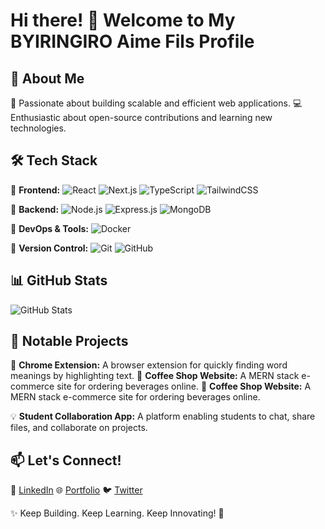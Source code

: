 # Hi there! 👋 Welcome to My  BYIRINGIRO Aime Fils Profile

## 🚀 About Me
🌟 Passionate about building scalable and efficient web applications.
💻 Enthusiastic about open-source contributions and learning new technologies.

## 🛠 Tech Stack

🔹 **Frontend:** ![React](https://img.shields.io/badge/React-61DAFB?style=flat&logo=react&logoColor=white) ![Next.js](https://img.shields.io/badge/Next.js-000000?style=flat&logo=nextdotjs&logoColor=white) ![TypeScript](https://img.shields.io/badge/TypeScript-3178C6?style=flat&logo=typescript&logoColor=white) ![TailwindCSS](https://img.shields.io/badge/TailwindCSS-38B2AC?style=flat&logo=tailwind-css&logoColor=white)

🔹 **Backend:** ![Node.js](https://img.shields.io/badge/Node.js-339933?style=flat&logo=node.js&logoColor=white) ![Express.js](https://img.shields.io/badge/Express.js-000000?style=flat&logo=express&logoColor=white) ![MongoDB](https://img.shields.io/badge/MongoDB-47A248?style=flat&logo=mongodb&logoColor=white)

🔹 **DevOps & Tools:** ![Docker](https://img.shields.io/badge/Docker-2496ED?style=flat&logo=docker&logoColor=white)

🔹 **Version Control:** ![Git](https://img.shields.io/badge/Git-F05032?style=flat&logo=git&logoColor=white) ![GitHub](https://img.shields.io/badge/GitHub-181717?style=flat&logo=github&logoColor=white)
## 📊 GitHub Stats
![GitHub Stats](https://github-readme-stats.vercel.app/api?username=byiringiroaimefils&show_icons=true&theme=radical)

## 📌 Notable Projects
🚀 **Chrome Extension:** A browser extension for quickly finding word meanings by highlighting text.
🛒 **Coffee Shop Website:** A MERN stack e-commerce site for ordering beverages online.
🛒 **Coffee Shop Website:** A MERN stack e-commerce site for ordering beverages online.

💡 **Student Collaboration App:** A platform enabling students to chat, share files, and collaborate on projects.

## 📫 Let's Connect!
🔗 [LinkedIn](https://www.linkedin.com/in/byiringiro-aime-fils-281609296/)
🌐 [Portfolio](https://aimefils.vercel.app)
🐦 [Twitter](https://x.com/aimefils173)

✨ Keep Building. Keep Learning. Keep Innovating! 🚀

